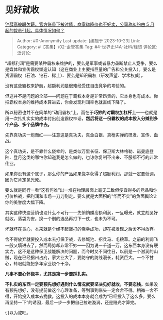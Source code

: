 # 见好就收
[钟薛高被曝欠薪，官方账号下被讨债，商家称降价也不好卖，公司称纠纷由 5 月起的裁员引起，具体情况如何？](https://www.zhihu.com/question/627072174/answer/3260467793)

> Author: #0-Anonymity
> Last update: [编辑于 2023-10-23]
> Link:
> Category: #【答集】/02-企管答集
> Tag: #4-世界史/4A-社科/经贸
> 评论区:
> 泛讨论:

“超额利润”是需要某种霸权来维护的，要么是军事或者暴力垄断禁止人竞争，要么是媒体和宣传霸权塑造认知（这在商业上主要指巨量的广告和公关投入），要么是资源霸权（石油、钻石、稀土）、要么是知识霸权（研发声望、学术权威）。

没有这些霸权来护航，超额利润是很难经受住自由竞争的考验的。

但这并不是问题的全部——问题在于霸权本身是非常昂贵的，它本身也有成本。你把霸权本身的维持成本算进去，你会发现利润率也就直线下降了。

所以秘密也并不在简单的“动用霸权“上，而在于**巧妙的对霸权加杠杆**上——也就是用一次扎扎实实的成本付出创造霸权神话，**然后将这一份霸权的成本投入分摊到多个产品、多个品牌中去。**

先靠真功夫一炮而红——注意这是真功夫，真金白银、真枪实弹的研发、宣传、血战。

这个真功夫，是不靠什么侥幸的，是类似万里长征、保卫斯大林格勒、诺曼底登陆、登月这类的哪怕你知道我是怎么做的，也谅你复制不出来、不服都不行的非常伟业。

如果你没有这个底子，那么你的产品如果侥幸获得了超额利润，那就一定要低调，因为它肯定见光死。

要么就是同行一看“这有何难”出一堆在物理层面上毫无二致但便宜得多的竞品和你打价格战，把利润和市场一刀刀割走。要么就是大面积的“华而不实”的负面舆论让你的美誉度大幅下降。

其实这种快速营销也没什么不可行——先悄悄赚高额利润，一旦曝光，就立刻见好就收，落袋为安，换一个别的选品再打下一仗，也未为不可。

坏就坏在贪心，本来就是个经不起敲打的侥幸成功，却在被发现之后舍不得放弃。

舍不得放弃就要投入成本去打保卫战，去修城池、招兵马、屯粮草。之前的利润飞一般又填进去了，然而局势却非常不妙——因为说一千道一万，这东西本身没有硬实力，这不是这种保卫战能解决的问题，而今时又不同往日，以前是一个滋润的山贼，现在已经据州占府，家大业大了，要防守的防线漫长，耗资巨大。一个不甘心，转眼就能把多年家业烧个干净。

**凡事不要心怀侥幸，尤其是第一步要踩扎实。**

**不扎实的东西一定要预先想好遇到什么情况就要坚决见好就收，不要恋栈**。如果没有预先想好，没有提前做这个心理准备，等到事到临头一定会舍不得。稍微一舍不得，开始投入成本去挽救，这投入的成本本身就会成为“已经投入了这么多，要么再坚持一下”的诱因，最后一步一步把自己拉进漩涡，还是赔光才算完。

引以为戒吧。

